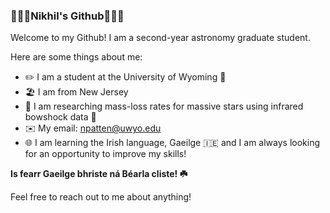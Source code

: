 ### 🦧🦍🦜Nikhil's Github🦜🦍🦧

Welcome to my Github! I am a second-year astronomy graduate student.

Here are some things about me:

- ✏️ I am a student at the University of Wyoming 🤠
- 🏖️ I am from New Jersey
- 🔭 I am researching mass-loss rates for massive stars using infrared bowshock data 🌟
- ✉️ My email: npatten@uwyo.edu
- 🌐 I am learning the Irish language, Gaeilge 🇮🇪 and I am always looking for an opportunity to improve my skills!

**Is fearr Gaeilge bhriste ná Béarla cliste! ☘️**

Feel free to reach out to me about anything!
